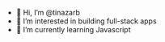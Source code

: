 - 👋 Hi, I’m @tinazarb
- 👀 I’m interested in building full-stack apps
- 🌱 I’m currently learning Javascript

<!---
tinazarb/tinazarb is a ✨ special ✨ repository because its `README.md` (this file) appears on your GitHub profile.
You can click the Preview link to take a look at your changes.
--->
